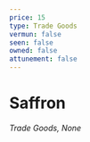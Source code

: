 ```yaml
---
price: 15
type: Trade Goods
vermun: false
seen: false
owned: false
attunement: false
---
```

# Saffron

*Trade Goods, None*